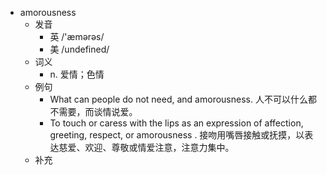 - amorousness
  - 发音
    - 英 /'æmərəs/
    - 美 /undefined/
  - 词义
    - n. 爱情；色情
  - 例句
    - What can people do not need, and amorousness. 人不可以什么都不需要，而谈情说爱。
    - To touch or caress with the lips as an expression of affection, greeting, respect, or amorousness . 接吻用嘴唇接触或抚摸，以表达慈爱、欢迎、尊敬或情爱注意，注意力集中。
  - 补充
